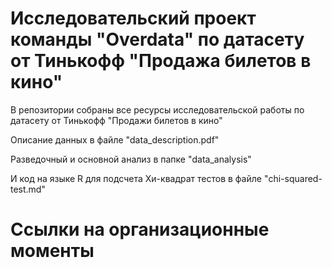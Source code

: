 
# Исследовательский проект команды "Overdata" по датасету от Тинькофф "Продажа билетов в кино"

В репозитории собраны все ресурсы исследовательской работы по датасету от Тинькофф "Продажи билетов в кино"

Описание данных в файле "data_description.pdf"

Разведочный и основной анализ в папке "data_analysis"

И код на языке R для подсчета Хи-квадрат тестов в файле "chi-squared-test.md"


# Ссылки на организационные моменты
[Визуализация на доске Miro]:https://miro.com/app/board/uXjVPBtyM_k=/ 
[Презентация защиты]:https://docs.google.com/presentation/d/1LKk0pAqUm0s1ooprF1DWJzaSecYhvkXMV7IeIpj6Igo/edit#slide=id.g1b730abe62b_0_14 
